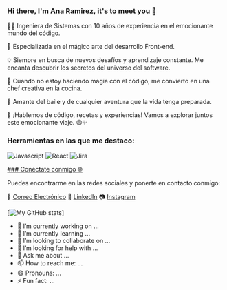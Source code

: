### Hi there, I'm Ana Ramirez, it's to meet you 👋

👩‍💻 Ingeniera de Sistemas con 10 años de experiencia en el emocionante mundo del código.

🚀 Especializada en el mágico arte del desarrollo Front-end.

💡 Siempre en busca de nuevos desafíos y aprendizaje constante. Me encanta descubrir los secretos del universo del software.

🍳 Cuando no estoy haciendo magia con el código, me convierto en una chef creativa en la cocina.

💃 Amante del baile y de cualquier aventura que la vida tenga preparada.

💬 ¡Hablemos de código, recetas y experiencias! Vamos a explorar juntos este emocionante viaje. 😄✨

### Herramientas en las que me destaco:
![Javascript](https://img.shields.io/badge/Lenguajes-javascript-yellow)
![React](https://img.shields.io/badge/Framework-react-blue)
![Jira](https://img.shields.io/badge/Agile-Jira-green)

[### Conéctate conmigo 🌐](https://aniramirez2.github.io/)

Puedes encontrarme en las redes sociales y ponerte en contacto conmigo:

📧 [Correo Electrónico](mailto:ramirezarboledaana@gmail.com)
👔 [LinkedIn](https://www.linkedin.com/in/anaramireza)
📷 [Instagram](https://www.instagram.com/anaramireza2)

[![My GitHub stats](https://github-readme-stats.vercel.app/api?username=aniramirez2)]

- 🔭 I’m currently working on ...
- 🌱 I’m currently learning ...
- 👯 I’m looking to collaborate on ...
- 🤔 I’m looking for help with ...
- 💬 Ask me about ...
- 📫 How to reach me: ...
- 😄 Pronouns: ...
- ⚡ Fun fact: ...


